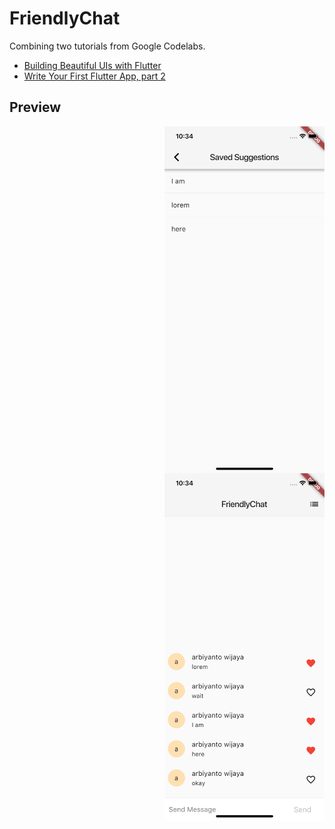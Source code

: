 # FriendlyChat
Combining two tutorials from Google Codelabs.
- [Building Beautiful UIs with Flutter](https://codelabs.developers.google.com/codelabs/flutter/index.html?index=../../index#0)
- [Write Your First Flutter App, part 2](https://codelabs.developers.google.com/codelabs/first-flutter-app-pt2/index.html?index=../../index#0)

## Preview
<img src="https://github.com/arbiyanto/friendlychat/blob/master/preview1.png" width=256 align=right />
<img src="https://github.com/arbiyanto/friendlychat/blob/master/preview2.png" width=256 align=right />